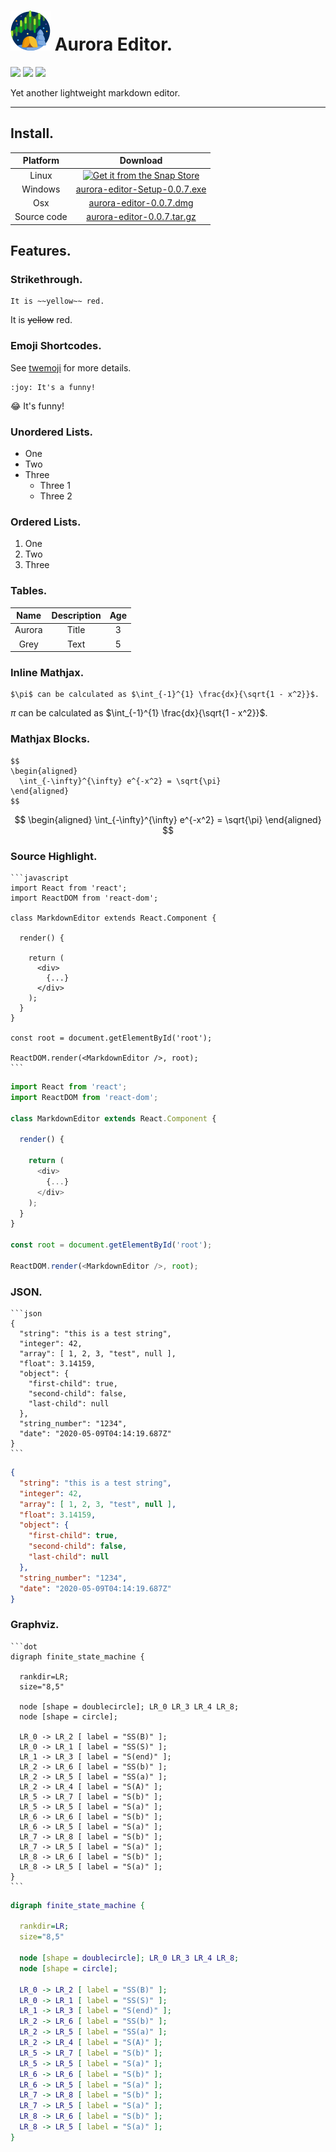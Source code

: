 # ![](https://github.com/aguang-xyz/aurora/raw/master/resources/icons/64x64.png) Aurora Editor.

![](https://img.shields.io/github/v/tag/aguang-xyz/aurora-editor?label=version)
![](https://img.shields.io/github/license/aguang-xyz/aurora-editor)
[![](https://img.shields.io/github/stars/aguang-xyz/aurora-editor?style=social)](https://github.com/aguang-xyz/aurora-editor)

Yet another lightweight markdown editor.

***
## Install.

| Platform | Download |
|:--------:|:---:|
| Linux | [![Get it from the Snap Store](https://snapcraft.io/static/images/badges/en/snap-store-black.svg)](https://snapcraft.io/aurora-editor)  | 
| Windows | [aurora-editor-Setup-0.0.7.exe](https://github.com/aguang-xyz/aurora-editor/releases/download/v0.0.7/aurora-editor-Setup-0.0.7.exe) |
| Osx | [aurora-editor-0.0.7.dmg](https://github.com/aguang-xyz/aurora-editor/releases/download/v0.0.7/aurora-editor-0.0.7.dmg) |
| Source code | [aurora-editor-0.0.7.tar.gz](https://github.com/aguang-xyz/aurora-editor/archive/v0.0.7.tar.gz) |


## Features.

### Strikethrough.

```
It is ~~yellow~~ red.
```

It is ~~yellow~~ red.


### Emoji Shortcodes.

See [twemoji](https://twemoji.twitter.com/) for more details.

```
:joy: It's a funny!
```

:joy: It's funny!

### Unordered Lists.

- One
- Two
- Three
  - Three 1
  - Three 2

### Ordered Lists.

1. One
2. Two
3. Three

### Tables.

| Name      | Description | Age |
|:-----------:|:-----------:|:---:|
| Aurora      | Title       | 3 |
| Grey   | Text        | 5 |


### Inline Mathjax.

```
$\pi$ can be calculated as $\int_{-1}^{1} \frac{dx}{\sqrt{1 - x^2}}$.
```

$\pi$ can be calculated as $\int_{-1}^{1} \frac{dx}{\sqrt{1 - x^2}}$.

### Mathjax Blocks. 

```
$$
\begin{aligned}
  \int_{-\infty}^{\infty} e^{-x^2} = \sqrt{\pi}
\end{aligned}
$$
```

$$
\begin{aligned}
  \int_{-\infty}^{\infty} e^{-x^2} = \sqrt{\pi}
\end{aligned}
$$

### Source Highlight.

~~~
```javascript
import React from 'react';
import ReactDOM from 'react-dom';

class MarkdownEditor extends React.Component {
 
  render() {
  
    return (
      <div>
        {...}
      </div>
    );
  }
}

const root = document.getElementById('root');

ReactDOM.render(<MarkdownEditor />, root);
```
~~~

```javascript
import React from 'react';
import ReactDOM from 'react-dom';

class MarkdownEditor extends React.Component {
 
  render() {
  
    return (
      <div>
        {...}
      </div>
    );
  }
}

const root = document.getElementById('root');

ReactDOM.render(<MarkdownEditor />, root);
```

### JSON.

~~~
```json
{
  "string": "this is a test string",
  "integer": 42,
  "array": [ 1, 2, 3, "test", null ],
  "float": 3.14159,
  "object": {
    "first-child": true,
    "second-child": false,
    "last-child": null
  },
  "string_number": "1234",
  "date": "2020-05-09T04:14:19.687Z"
}
```
~~~

```json
{
  "string": "this is a test string",
  "integer": 42,
  "array": [ 1, 2, 3, "test", null ],
  "float": 3.14159,
  "object": {
    "first-child": true,
    "second-child": false,
    "last-child": null
  },
  "string_number": "1234",
  "date": "2020-05-09T04:14:19.687Z"
}
```

### Graphviz.

~~~
```dot
digraph finite_state_machine {

  rankdir=LR;
  size="8,5"
  
  node [shape = doublecircle]; LR_0 LR_3 LR_4 LR_8;
  node [shape = circle];
  
  LR_0 -> LR_2 [ label = "SS(B)" ];
  LR_0 -> LR_1 [ label = "SS(S)" ];
  LR_1 -> LR_3 [ label = "S(end)" ];
  LR_2 -> LR_6 [ label = "SS(b)" ];
  LR_2 -> LR_5 [ label = "SS(a)" ];
  LR_2 -> LR_4 [ label = "S(A)" ];
  LR_5 -> LR_7 [ label = "S(b)" ];
  LR_5 -> LR_5 [ label = "S(a)" ];
  LR_6 -> LR_6 [ label = "S(b)" ];
  LR_6 -> LR_5 [ label = "S(a)" ];
  LR_7 -> LR_8 [ label = "S(b)" ];
  LR_7 -> LR_5 [ label = "S(a)" ];
  LR_8 -> LR_6 [ label = "S(b)" ];
  LR_8 -> LR_5 [ label = "S(a)" ];
}
```
~~~

```dot
digraph finite_state_machine {

  rankdir=LR;
  size="8,5"
  
  node [shape = doublecircle]; LR_0 LR_3 LR_4 LR_8;
  node [shape = circle];
  
  LR_0 -> LR_2 [ label = "SS(B)" ];
  LR_0 -> LR_1 [ label = "SS(S)" ];
  LR_1 -> LR_3 [ label = "S(end)" ];
  LR_2 -> LR_6 [ label = "SS(b)" ];
  LR_2 -> LR_5 [ label = "SS(a)" ];
  LR_2 -> LR_4 [ label = "S(A)" ];
  LR_5 -> LR_7 [ label = "S(b)" ];
  LR_5 -> LR_5 [ label = "S(a)" ];
  LR_6 -> LR_6 [ label = "S(b)" ];
  LR_6 -> LR_5 [ label = "S(a)" ];
  LR_7 -> LR_8 [ label = "S(b)" ];
  LR_7 -> LR_5 [ label = "S(a)" ];
  LR_8 -> LR_6 [ label = "S(b)" ];
  LR_8 -> LR_5 [ label = "S(a)" ];
}
```

